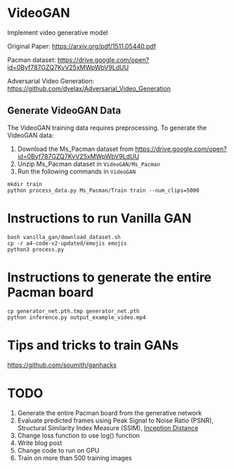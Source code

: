 # VideoGAN
Implement video generative model

Original Paper:
https://arxiv.org/pdf/1511.05440.pdf

Pacman dataset:
https://drive.google.com/open?id=0Byf787GZQ7KvV25xMWpWbV9LdUU

Adversarial Video Generation:
https://github.com/dyelax/Adversarial_Video_Generation

## Generate VideoGAN Data
The VideoGAN training data requires preprocessing. To generate the VideoGAN data:

1. Download the Ms_Pacman dataset from https://drive.google.com/open?id=0Byf787GZQ7KvV25xMWpWbV9LdUU
2. Unzip Ms_Pacman dataset in `VideoGAN/Ms_Pacman`
3. Run the following commands in `VideoGAN`
```
mkdir train
python process_data.py Ms_Pacman/Train train --num_clips=5000
```

# Instructions to run Vanilla GAN
```
bash vanilla_gan/download_dataset.sh
cp -r a4-code-v2-updated/emojis emojis
python3 process.py
```

# Instructions to generate the entire Pacman board
```
cp generator_net.pth.tmp generator_net.pth
python inference.py output_example_video.mp4
```

# Tips and tricks to train GANs
https://github.com/soumith/ganhacks

# TODO
1. Generate the entire Pacman board from the generative network
2. Evaluate predicted frames using Peak Signal to Noise Ratio (PSNR), Structural
Similarity Index Measure (SSIM), [Inception Distance](https://nealjean.com/ml/frechet-inception-distance/)
3. Change loss function to use log() function
4. Write blog post
5. Change code to run on GPU
6. Train on more than 500 training images
